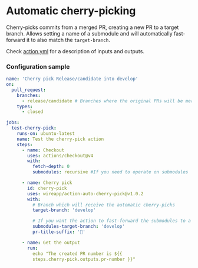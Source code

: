 # Automatic cherry-picking

Cherry-picks commits from a merged PR, creating a new PR to a target branch.
Allows setting a name of a submodule and will automatically fast-forward it to
also match the `target-branch`.

Check [action.yml](action.yml) for a description of inputs and outputs.

### Configuration sample

```yaml
name: 'Cherry pick Release/candidate into develop'
on:
  pull_request:
    branches:
      - release/candidate # Branches where the original PRs will be merged
    types:
      - closed

jobs:
  test-cherry-pick:
    runs-on: ubuntu-latest
    name: Test the cherry-pick action
    steps:
      - name: Checkout
        uses: actions/checkout@v4
        with:
          fetch-depth: 0
          submodules: recursive #If you need to operate on submodules

      - name: Cherry pick
        id: cherry-pick
        uses: wireapp/action-auto-cherry-pick@v1.0.2
        with:
          # Branch which will receive the automatic cherry-picks
          target-branch: 'develop'

          # If you want the action to fast-forward the submodules to a specific branch
          submodules-target-branch: 'develop'
          pr-title-suffix: '🍒'

      - name: Get the output
        run:
          echo "The created PR number is ${{
          steps.cherry-pick.outputs.pr-number }}"
```
